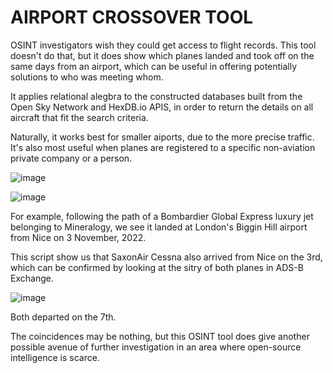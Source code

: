 # AIRPORT CROSSOVER TOOL

OSINT investigators wish they could get access to flight records. This tool doesn't do that, but it does show which planes landed and took off on the same days from an airport, which can be useful in offering potentially solutions to who was meeting whom.

It applies relational alegbra to the constructed databases built from the Open Sky Network and HexDB.io APIS, in order to return the details on all aircraft that fit the search criteria.

Naturally, it works best for smaller aiports, due to the more precise traffic. It's also most useful when planes are registered to a specific non-aviation private company or a person.

![image](https://user-images.githubusercontent.com/69304112/213823076-674849e2-9df0-4811-8af6-ef06ebd97e37.png)


![image](https://user-images.githubusercontent.com/69304112/213688746-c7d1a282-27f1-4a4a-9c5a-44b6f730070f.png)

For example, following the path of a Bombardier Global Express luxury jet belonging to Mineralogy, we see it landed at London's Biggin Hill airport from Nice on 3 November, 2022. 

This script show us that SaxonAir Cessna also arrived from Nice on the 3rd, which can be confirmed by looking at the sitry of both planes in ADS-B Exchange.

![image](https://user-images.githubusercontent.com/69304112/213822713-90758d1d-e836-4b02-95f7-63c44c2dafed.png)

Both departed on the 7th. 

The coincidences may be nothing, but this OSINT tool does give another possible avenue of further investigation in an area where open-source intelligence is scarce.
